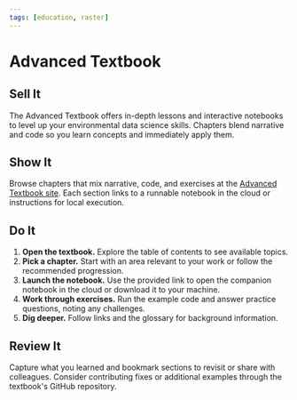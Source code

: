 ```yaml
---
tags: [education, raster]
---
```


# Advanced Textbook

## Sell It
The Advanced Textbook offers in-depth lessons and interactive notebooks to
level up your environmental data science skills. Chapters blend narrative and
code so you learn concepts and immediately apply them.

## Show It
Browse chapters that mix narrative, code, and exercises at the
[Advanced Textbook site](https://textbook.esiil.org). Each section links to a
runnable notebook in the cloud or instructions for local execution.

## Do It
1. **Open the textbook.** Explore the table of contents to see available
   topics.
2. **Pick a chapter.** Start with an area relevant to your work or follow the
   recommended progression.
3. **Launch the notebook.** Use the provided link to open the companion notebook
   in the cloud or download it to your machine.
4. **Work through exercises.** Run the example code and answer practice
   questions, noting any challenges.
5. **Dig deeper.** Follow links and the glossary for background information.

## Review It
Capture what you learned and bookmark sections to revisit or share with
colleagues. Consider contributing fixes or additional examples through the
textbook's GitHub repository.

